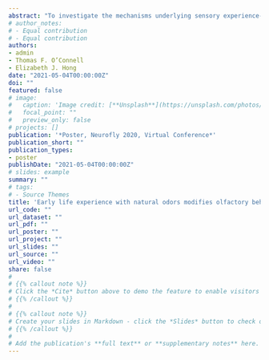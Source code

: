 ```yaml
---
abstract: "To investigate the mechanisms underlying sensory experience-dependent changes in behavior and perception, we studied how chronic exposure of *Drosophila melanogaster* to an odor affects its behavioral responses towards that odor, using a naturalistic behavioral task. Young flies were exposed for two days to natural odors, and their behavior towards those specific odors was evaluated one day later using a trap assay. The dynamics of the flies’ arrival, exploration, and entry into the traps were measured using machine vision enabled fly tracking. When allowed to choose between two traps, each baited with a different odor, flies exposed to appetitive odors like banana or pineapple selectively entered the trap baited with the exposure odor earlier and at higher frequency compared to control flies. However, the time of first landing and number of landings on a trap was similar across all groups of flies, suggesting that prior odor experience did not affect the ability of flies to detect the odor. In a complementary experiment, flies exposed to an aversive odor, onion, exited an environment odorized with onion less frequently compared to flies exposed to other natural odors. These results show that odor exposure in early life under naturalistic conditions can change behavioral responses towards that odor. They also suggest that early exposure may affect the meaning of the odor to the animal, for instance, by increasing its appetitiveness and/or decreasing its perceived associated risk. We propose that changes in olfactory behavior driven by odor experience are likely encoded in higher olfactory areas."
# author_notes:
# - Equal contribution
# - Equal contribution
authors:
- admin
- Thomas F. O’Connell
- Elizabeth J. Hong
date: "2021-05-04T00:00:00Z"
doi: ""
featured: false
# image:
#   caption: 'Image credit: [**Unsplash**](https://unsplash.com/photos/jdD8gXaTZsc)'
#   focal_point: ""
#   preview_only: false
# projects: []
publication: '*Poster, Neurofly 2020, Virtual Conference*'
publication_short: ""
publication_types:
- poster
publishDate: "2021-05-04T00:00:00Z"
# slides: example
summary: ""
# tags:
# - Source Themes
title: 'Early life experience with natural odors modifies olfactory behavior in Drosophila'
url_code: ""
url_dataset: ""
url_pdf: ""
url_poster: ""
url_project: ""
url_slides: ""
url_source: ""
url_video: ""
share: false
# 
# {{% callout note %}}
# Click the *Cite* button above to demo the feature to enable visitors to import publication metadata into their reference management software.
# {{% /callout %}}
# 
# {{% callout note %}}
# Create your slides in Markdown - click the *Slides* button to check out the example.
# {{% /callout %}}
# 
# Add the publication's **full text** or **supplementary notes** here. You can use rich formatting such as including [code, math, and images](https://docs.hugoblox.com/content/writing-markdown-latex/).
---
```


